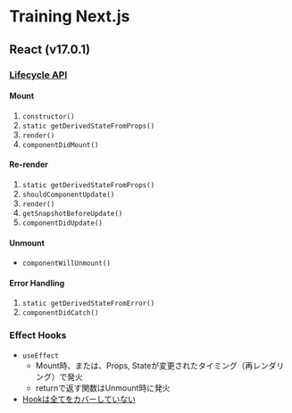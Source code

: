 # Training Next.js

## React (v17.0.1)

### [Lifecycle API](https://ja.reactjs.org/docs/react-component.html)

#### Mount

1. `constructor()`
1. `static getDerivedStateFromProps()`
1. `render()`
1. `componentDidMount()`

#### Re-render

1. `static getDerivedStateFromProps()`
1. `shouldComponentUpdate()`
1. `render()`
1. `getSnapshotBeforeUpdate()`
1. `componentDidUpdate()`

#### Unmount

- `componentWillUnmount()`

#### Error Handling

1. `static getDerivedStateFromError()`
1. `componentDidCatch()`

### Effect Hooks

- `useEffect`
  - Mount時、または、Props, Stateが変更されたタイミング（再レンダリング）で発火
  - returnで返す関数はUnmount時に発火
- [Hookは全てをカバーしていない](https://ja.reactjs.org/docs/hooks-faq.html#do-hooks-cover-all-use-cases-for-classes)
